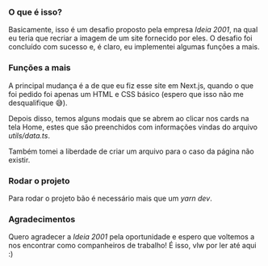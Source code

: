 ### O que é isso?

Basicamente, isso é um desafio proposto pela empresa _Ideia 2001_, na qual eu teria que recriar a imagem de um site fornecido por eles. O desafio foi concluído com sucesso e, é claro, eu implementei algumas funções a mais.


### Funções a mais

A principal mudança é a de que eu fiz esse site em Next.js, quando o que foi pedido foi apenas um HTML e CSS básico (espero que isso não me desqualifique 😅).

Depois disso, temos alguns modais que se abrem ao clicar nos cards na tela Home, estes que são preenchidos com informações vindas do arquivo _utils/data.ts_.

Também tomei a liberdade de criar um arquivo para o caso da página não existir.


### Rodar o projeto
Para rodar o projeto bão é necessário mais que um _yarn dev_.


### Agradecimentos

Quero agradecer a _Ideia 2001_ pela oportunidade e espero que voltemos a nos encontrar como companheiros de trabalho! É isso, vlw por ler até aqui :)
